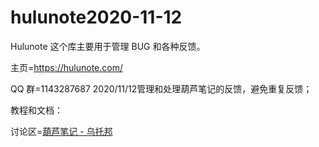 # hulunote2020-11-12

Hulunote
这个库主要用于管理 BUG 和各种反馈。

主页=https://hulunote.com/

QQ 群=1143287687
2020/11/12管理和处理葫芦笔记的反馈，避免重复反馈；

教程和文档：

讨论区=[葫芦笔记 - 乌托邦](https://web.uvw.org.cn/circle/s51A4n5)


